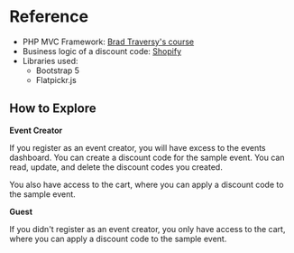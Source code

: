 # Reference

- PHP MVC Framework: [Brad Traversy's course](https://www.udemy.com/course/object-oriented-php-mvc/)
- Business logic of a discount code: [Shopify](https://www.shopify.com/)
- Libraries used:
  - Bootstrap 5
  - Flatpickr.js

## How to Explore

**Event Creator**

If you register as an event creator, you will have excess to the events dashboard. You can create a discount code for the sample event. You can read, update, and delete the discount codes you created.

You also have access to the cart, where you can apply a discount code to the sample event.

**Guest**

If you didn't register as an event creator, you only have access to the cart, where you can apply a discount code to the sample event.
